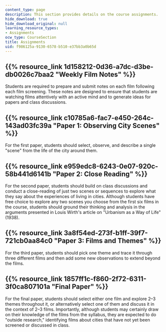 ```yaml
---
content_type: page
description: This section provides details on the course assignments.
hide_download: true
hide_download_original: null
learning_resource_types:
- Assignments
ocw_type: CourseSection
title: Assignments
uid: f986125a-9130-6578-b510-e37bb3a0b65d
---
```


{{% resource_link 1d158212-0d36-a7dc-d3be-db0026c7baa2 "Weekly Film Notes" %}}
------------------------------------------------------------------------

Students are required to prepare and submit notes on each film following each film screening. These notes are designed to ensure that students are watching films attentively with an active mind and to generate ideas for papers and class discussions.

{{% resource_link c10785a6-fac7-e450-264c-143ad03fc39a "Paper 1: Observing City Scenes" %}}
-------------------------------------------------------------------------------------------------

For the first paper, students should select, observe, and describe a single "scene" from the life of the city around them.

{{% resource_link e959edc8-6243-0e07-920c-58b441d6141b "Paper 2: Close Reading" %}}
---------------------------------------------------------------------------------

For the second paper, students should build on class discussions and conduct a close-reading of just two scenes or sequences to explore what they say about the experiences of living in cities. Although students have free choice to explore any two scenes you choose from the first six films in the course, students should ground their thinking and analysis in the arguments presented in Louis Wirth's article on "Urbanism as a Way of Life" (1938).

{{% resource_link 3a8f54ed-273f-b1ff-39f7-721cb0aa84c0 "Paper 3: Films and Themes" %}}
---------------------------------------------------------------------------------------

For the third paper, students should pick one theme and trace it through three different films and then add some new observations to extend beyond the films.

{{% resource_link 1857ff1c-f860-2f72-6311-3f0ca807101a "Final Paper" %}}
------------------------------------------------------------

For the final paper, students should select either one film and explore 2–3 themes throughout it, or alternatively select one of them and discuss it in the context of 2–3 films. Importantly, although students may certainly draw on their knowledge of the films from the syllabus, they are expected to do "outside research," identifying films about cities that have not yet been screened or discussed in class.